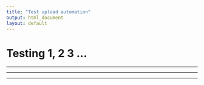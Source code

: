 ```yaml
---
title: "Test upload automation"
output: html_document
layout: default
---
```



# Testing 1, 2 3 ...


<script type='text/javascript' src='https://apis.google.com/js/plusone.js'></script>


<div id="comments1"></div>
<hr>
<div id="comments2"></div>
<hr>
<div id="comments3"></div>




<script type='text/javascript'>
gapi.comments.render('comments1', {
  href: 'http://ryankuhn.net/blog/Fantasy-Football-in-R-Part-I',
  width: '624',
  first_party_property: 'BLOGGER',
  view_type: 'FILTERED_POSTMOD'
  });

gapi.comments.render('comments2', {
  href: 'http://ryankuhn.net/blog/How-To-Use-Plotly-With-Jekyll',
  width: '624',
  first_party_property: 'BLOGGER',
  view_type: 'FILTERED_POSTMOD'
  });

gapi.comments.render('comments3', {
  href: 'http://ryankuhn.net/blog/How-To-Use-Plotly-With-Jekyll',
  width: '624',
  first_party_property: 'BLOGGER',
  view_type: 'FILTERED_POSTMOD'
  });


</script>


<hr>

  
  
  
<script type= "text/javascript">
  
  $('iframe').css({
    'position': 'static',
    'width': '642px' 
    });
    
  $('iframe').css( 'top', '' );
  $('iframe').scrolling = 'yes';
    
  $('iframe').load(function() {
    var hgt2 = $(this).contents().find('div.yJa').outerHeight();
    var hgt = $(this).find('div.yJa').outerHeight();
    console.log(  hgt2 );
    $(this).style.height = $(this).find('.yJa').outerHeight() + 'px';
  });

</script>